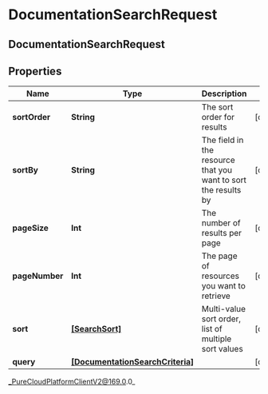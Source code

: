 # DocumentationSearchRequest

## DocumentationSearchRequest

## Properties

|Name | Type | Description | Notes|
|------------ | ------------- | ------------- | -------------|
| **sortOrder** | **String** | The sort order for results | [optional] |
| **sortBy** | **String** | The field in the resource that you want to sort the results by | [optional] |
| **pageSize** | **Int** | The number of results per page | [optional] |
| **pageNumber** | **Int** | The page of resources you want to retrieve | [optional] |
| **sort** | [**[SearchSort]**]([SearchSort]) | Multi-value sort order, list of multiple sort values | [optional] |
| **query** | [**[DocumentationSearchCriteria]**]([DocumentationSearchCriteria]) |  | [optional] |



_PureCloudPlatformClientV2@169.0.0_
